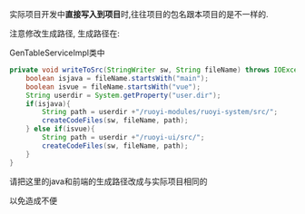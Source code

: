 实际项目开发中**直接写入到项目**时,往往项目的包名跟本项目的是不一样的.

注意修改生成路径, 生成路径在:

GenTableServiceImpl类中

```java
private void writeToSrc(StringWriter sw, String fileName) throws IOException {
    boolean isjava = fileName.startsWith("main");
    boolean isvue = fileName.startsWith("vue");
    String userdir = System.getProperty("user.dir");
    if(isjava){
        String path = userdir +"/ruoyi-modules/ruoyi-system/src/";
        createCodeFiles(sw, fileName, path);
    } else if(isvue){
        String path = userdir +"/ruoyi-ui/src/";
        createCodeFiles(sw, fileName, path);
    }
}
```



请把这里的java和前端的生成路径改成与实际项目相同的

以免造成不便

